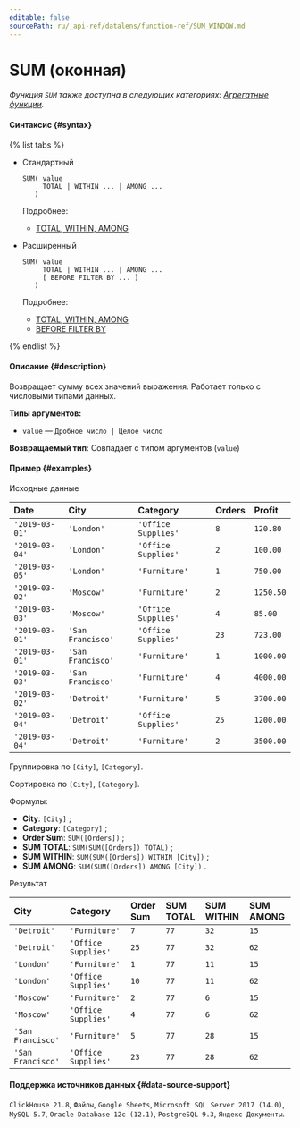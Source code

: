 ```yaml
---
editable: false
sourcePath: ru/_api-ref/datalens/function-ref/SUM_WINDOW.md
---
```


# SUM (оконная)

_Функция `SUM` также доступна в следующих категориях: [Агрегатные функции](SUM.md)._

#### Синтаксис {#syntax}

{% list tabs %}

- Стандартный

  ```
  SUM( value
       TOTAL | WITHIN ... | AMONG ...
     )
  ```

  Подробнее:
  - [TOTAL, WITHIN, AMONG](window-functions.md#syntax-grouping)

- Расширенный

  ```
  SUM( value
       TOTAL | WITHIN ... | AMONG ...
       [ BEFORE FILTER BY ... ]
     )
  ```

  Подробнее:
  - [TOTAL, WITHIN, AMONG](window-functions.md#syntax-grouping)
  - [BEFORE FILTER BY](window-functions.md#syntax-before-filter-by)

{% endlist %}

#### Описание {#description}
Возвращает сумму всех значений выражения. Работает только с числовыми типами данных.

**Типы аргументов:**
- `value` — `Дробное число | Целое число`


**Возвращаемый тип**: Совпадает с типом аргументов (`value`)

#### Пример {#examples}




Исходные данные

| **Date**       | **City**          | **Category**        | **Orders**   | **Profit**   |
|:---------------|:------------------|:--------------------|:-------------|:-------------|
| `'2019-03-01'` | `'London'`        | `'Office Supplies'` | `8`          | `120.80`     |
| `'2019-03-04'` | `'London'`        | `'Office Supplies'` | `2`          | `100.00`     |
| `'2019-03-05'` | `'London'`        | `'Furniture'`       | `1`          | `750.00`     |
| `'2019-03-02'` | `'Moscow'`        | `'Furniture'`       | `2`          | `1250.50`    |
| `'2019-03-03'` | `'Moscow'`        | `'Office Supplies'` | `4`          | `85.00`      |
| `'2019-03-01'` | `'San Francisco'` | `'Office Supplies'` | `23`         | `723.00`     |
| `'2019-03-01'` | `'San Francisco'` | `'Furniture'`       | `1`          | `1000.00`    |
| `'2019-03-03'` | `'San Francisco'` | `'Furniture'`       | `4`          | `4000.00`    |
| `'2019-03-02'` | `'Detroit'`       | `'Furniture'`       | `5`          | `3700.00`    |
| `'2019-03-04'` | `'Detroit'`       | `'Office Supplies'` | `25`         | `1200.00`    |
| `'2019-03-04'` | `'Detroit'`       | `'Furniture'`       | `2`          | `3500.00`    |

Группировка по `[City]`, `[Category]`.

Сортировка по `[City]`, `[Category]`.

Формулы:

- **City**: `[City]` ;
- **Category**: `[Category]` ;
- **Order Sum**: `SUM([Orders])` ;
- **SUM TOTAL**: `SUM(SUM([Orders]) TOTAL)` ;
- **SUM WITHIN**: `SUM(SUM([Orders]) WITHIN [City])` ;
- **SUM AMONG**: `SUM(SUM([Orders]) AMONG [City])` .


Результат

| **City**          | **Category**        | **Order Sum**   | **SUM TOTAL**   | **SUM WITHIN**   | **SUM AMONG**   |
|:------------------|:--------------------|:----------------|:----------------|:-----------------|:----------------|
| `'Detroit'`       | `'Furniture'`       | `7`             | `77`            | `32`             | `15`            |
| `'Detroit'`       | `'Office Supplies'` | `25`            | `77`            | `32`             | `62`            |
| `'London'`        | `'Furniture'`       | `1`             | `77`            | `11`             | `15`            |
| `'London'`        | `'Office Supplies'` | `10`            | `77`            | `11`             | `62`            |
| `'Moscow'`        | `'Furniture'`       | `2`             | `77`            | `6`              | `15`            |
| `'Moscow'`        | `'Office Supplies'` | `4`             | `77`            | `6`              | `62`            |
| `'San Francisco'` | `'Furniture'`       | `5`             | `77`            | `28`             | `15`            |
| `'San Francisco'` | `'Office Supplies'` | `23`            | `77`            | `28`             | `62`            |




#### Поддержка источников данных {#data-source-support}

`ClickHouse 21.8`, `Файлы`, `Google Sheets`, `Microsoft SQL Server 2017 (14.0)`, `MySQL 5.7`, `Oracle Database 12c (12.1)`, `PostgreSQL 9.3`, `Яндекс Документы`.
